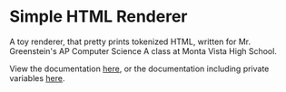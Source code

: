 # Simple HTML Renderer

A toy renderer, that pretty prints tokenized HTML, written for Mr. Greenstein's AP Computer Science A class at Monta Vista High School.

View the documentation [here][Public JavaDoc], or the documentation including private variables [here][Private JavaDoc].

[Public JavaDoc]:https://ofekih.github.io/SimpleHtmlRenderer/docs/public "Public JavaDoc"
[Private JavaDoc]:https://ofekih.github.io/SimpleHtmlRenderer/docs/private/ "Complete JavaDoc"
